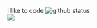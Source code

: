 i like to code
<a><img src="https://github-readme-stats.vercel.app/api?username=fpedev&show_icons=true&theme=material-palenight&count_private=true" alt="github status"/> <br> <img src="https://github-readme-stats.vercel.app/api/top-langs/?username=fpedev&layout=compact&theme=material-palenight"/></a>
